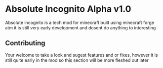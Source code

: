 # Absolute Incognito Alpha v1.0
Absolute incognito is a tech mod for minecraft built using minecraft forge
atm it is still very early development and dosent do anything to interesting

## Contributing
Your welcome to take a look and sugest features and or fixes, however it is still quite early in the mod
so this section will be more fleshed out later
